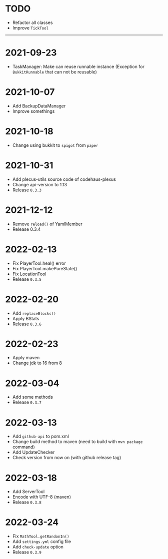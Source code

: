 # TODO
- Refactor all classes
- Improve `TickTool` 


--- 

# 2021-09-23
- TaskManager: Make can reuse runnable instance (Exception for `BukkitRunnable` that can not be reusable)

# 2021-10-07
- Add BackupDataManager 
- Improve somethings

# 2021-10-18
- Change using bukkit to `spigot` from `paper`

# 2021-10-31
- Add plecus-utils source code of codehaus-plexus
- Change api-version to 1.13
- Release `0.3.3`

# 2021-12-12
- Remove `reload()` of YamlMember
- Release 0.3.4

# 2022-02-13
- Fix PlayerTool.heal() error
- Fix PlayerTool.makePureState()
- Fix LocationTool
- Release `0.3.5`

# 2022-02-20
- Add `replaceBlocks()`
- Apply BStats
- Release `0.3.6`

# 2022-02-23
- Apply maven
- Change jdk to 16 from 8

# 2022-03-04
- Add some methods
- Release `0.3.7`

# 2022-03-13
- Add `github-api` to pom.xml 
- Change build method to maven (need to build with `mvn package` command)
- Add UpdateChecker
- Check version from now on (with github release tag)

# 2022-03-18
- Add ServerTool
- Encode with UTF-8 (maven)
- Release `0.3.8`

# 2022-03-24
- Fix `MathTool.getRandonIn()`
- Add `settings.yml` config file
- Add `check-update` option
- Release `0.3.9`



















